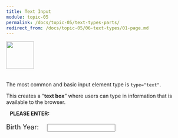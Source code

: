 ```yaml
---
title: Text Input
module: topic-05
permalink: /docs/topic-05/text-types-parts/
redirect_from: /docs/topic-05/06-text-types/01-page.md
---
```


<img src="./../../../img/arrow-divider.svg" style="width: 75px; border: none; margin: 0px 0 20px 0" />

The most common and basic input element type is `type="text"`.

This creates a “**text box**” where users can type in information that is available to the browser.

<div class="row">
  <div class="col-lg-12">
    <div class="bs-component">
      <div class="panel panel-success">
        <div class="panel-heading">
          <h4 style="text-transform: uppercase; margin: inherit;">
            <i class="fa fa-check-circle" aria-hidden="true" style="margin-right: 10px"></i>
            Please Enter:
          </h4>
        </div>
          <div class="panel-body">
            <p style="font-size: large;">
              <span style="margin-right: 1em;">Birth Year:</span>
              <input type="text" name="name" id="test-date" />
            </p>
          </div>
      </div>
    </div>
  </div>
</div>
